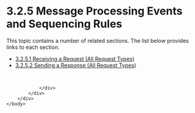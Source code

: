 <html dir="LTR" xmlns:mshelp="http://msdn.microsoft.com/mshelp" xmlns:ddue="http://ddue.schemas.microsoft.com/authoring/2003/5" xmlns:xlink="http://www.w3.org/1999/xlink" xmlns:tool="http://www.microsoft.com/tooltip">
    <head>
        <meta http-equiv="Content-Type" content="text/html; CHARSET=utf-8"></meta>
        <meta name="save" content="history"></meta>
        <title>3.2.5 Message Processing Events and Sequencing Rules</title>
        <xml>
            <mshelp:toctitle title="3.2.5 Message Processing Events and Sequencing Rules"></mshelp:toctitle>
            <mshelp:rltitle title="[MS-SSAS8]: Message Processing Events and Sequencing Rules"></mshelp:rltitle>
            <mshelp:keyword index="A" term="4b5dc669-3616-4873-aed2-de7aa9841625"></mshelp:keyword>
            <mshelp:attr name="DCSext.ContentType" value="open specification"></mshelp:attr>
            <mshelp:attr name="AssetID" value="4b5dc669-3616-4873-aed2-de7aa9841625"></mshelp:attr>
            <mshelp:attr name="TopicType" value="kbRef"></mshelp:attr>
            <mshelp:attr name="DCSext.Title" value="[MS-SSAS8]: Message Processing Events and Sequencing Rules" />
        </xml>
    </head>
    <body>
        <div id="header">
            <h1 class="heading">3.2.5 Message Processing Events and Sequencing Rules</h1>
        </div>
        <div id="mainSection">
            <div id="mainBody">
                <div id="allHistory" class="saveHistory"></div>
                <div id="sectionSection0" class="section" name="collapseableSection">
                    <p>This topic contains a number of related sections. The list below provides links to each section.<br /></p><ul><li><span><a href="f8d87f18-dc95-4494-8bab-37d5e66a4a9a.htm">3.2.5.1 Receiving a Request (All Request Types)</a></span></li><li><span><a href="515e8c73-cfe0-4f7d-8052-e380e62d02f9.htm">3.2.5.2 Sending a Response (All Request Types)</a></span></li></ul><p><br /></p>


                </div>
            </div>
        </div>
    </body>
</html>